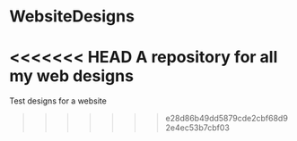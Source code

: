 # WebsiteDesigns

<<<<<<< HEAD
A repository for all my web designs
=======
Test designs for a website
>>>>>>> e28d86b49dd5879cde2cbf68d92e4ec53b7cbf03
